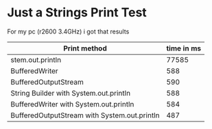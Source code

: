 # Just a Strings Print Test
For my pc (r2600 3.4GHz) i got that results

| Print method                                | time in ms |
| ------------------------------------------- |------------|
|stem.out.println                             | 77585      |
|BufferedWriter                               | 588        |
|BufferedOutputStream                         | 590        |
|String Builder with System.out.println       | 588        |
|BufferedWriter with System.out.println       | 584        |
|BufferedOutputStream with System.out.println | 487        |
